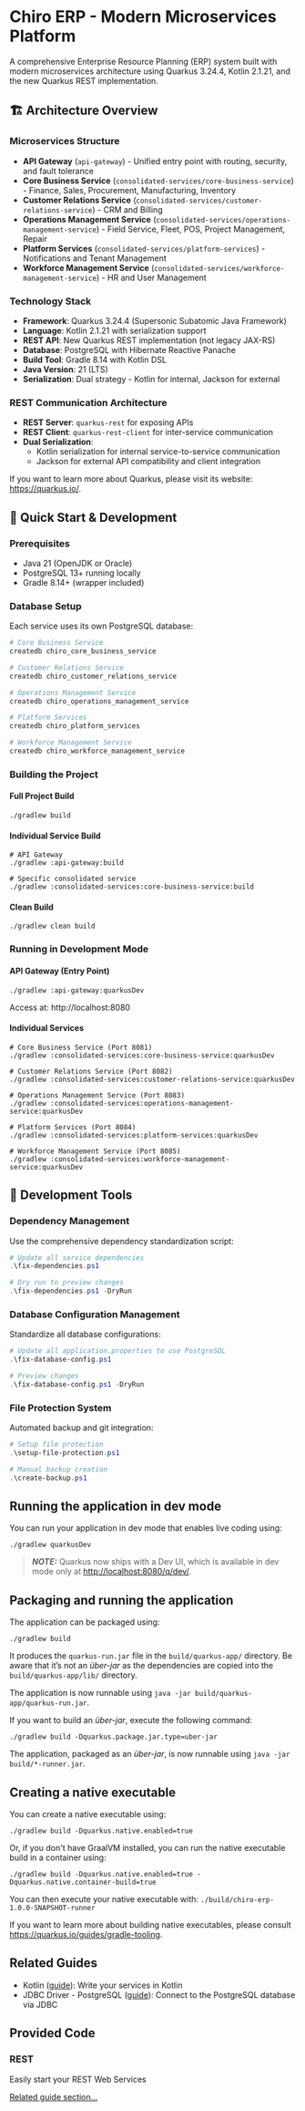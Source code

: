 # Chiro ERP - Modern Microservices Platform

A comprehensive Enterprise Resource Planning (ERP) system built with modern microservices architecture using Quarkus 3.24.4, Kotlin 2.1.21, and the new Quarkus REST implementation.

## 🏗️ Architecture Overview

### Microservices Structure

-   **API Gateway** (`api-gateway`) - Unified entry point with routing, security, and fault tolerance
-   **Core Business Service** (`consolidated-services/core-business-service`) - Finance, Sales, Procurement, Manufacturing, Inventory
-   **Customer Relations Service** (`consolidated-services/customer-relations-service`) - CRM and Billing
-   **Operations Management Service** (`consolidated-services/operations-management-service`) - Field Service, Fleet, POS, Project Management, Repair
-   **Platform Services** (`consolidated-services/platform-services`) - Notifications and Tenant Management
-   **Workforce Management Service** (`consolidated-services/workforce-management-service`) - HR and User Management

### Technology Stack

-   **Framework**: Quarkus 3.24.4 (Supersonic Subatomic Java Framework)
-   **Language**: Kotlin 2.1.21 with serialization support
-   **REST API**: New Quarkus REST implementation (not legacy JAX-RS)
-   **Database**: PostgreSQL with Hibernate Reactive Panache
-   **Build Tool**: Gradle 8.14 with Kotlin DSL
-   **Java Version**: 21 (LTS)
-   **Serialization**: Dual strategy - Kotlin for internal, Jackson for external

### REST Communication Architecture

-   **REST Server**: `quarkus-rest` for exposing APIs
-   **REST Client**: `quarkus-rest-client` for inter-service communication
-   **Dual Serialization**:
    -   Kotlin serialization for internal service-to-service communication
    -   Jackson for external API compatibility and client integration

If you want to learn more about Quarkus, please visit its website: <https://quarkus.io/>.

## 🚀 Quick Start & Development

### Prerequisites

-   Java 21 (OpenJDK or Oracle)
-   PostgreSQL 13+ running locally
-   Gradle 8.14+ (wrapper included)

### Database Setup

Each service uses its own PostgreSQL database:

```bash
# Core Business Service
createdb chiro_core_business_service

# Customer Relations Service
createdb chiro_customer_relations_service

# Operations Management Service
createdb chiro_operations_management_service

# Platform Services
createdb chiro_platform_services

# Workforce Management Service
createdb chiro_workforce_management_service
```

### Building the Project

#### Full Project Build

```shell script
./gradlew build
```

#### Individual Service Build

```shell script
# API Gateway
./gradlew :api-gateway:build

# Specific consolidated service
./gradlew :consolidated-services:core-business-service:build
```

#### Clean Build

```shell script
./gradlew clean build
```

### Running in Development Mode

#### API Gateway (Entry Point)

```shell script
./gradlew :api-gateway:quarkusDev
```

Access at: http://localhost:8080

#### Individual Services

```shell script
# Core Business Service (Port 8081)
./gradlew :consolidated-services:core-business-service:quarkusDev

# Customer Relations Service (Port 8082)
./gradlew :consolidated-services:customer-relations-service:quarkusDev

# Operations Management Service (Port 8083)
./gradlew :consolidated-services:operations-management-service:quarkusDev

# Platform Services (Port 8084)
./gradlew :consolidated-services:platform-services:quarkusDev

# Workforce Management Service (Port 8085)
./gradlew :consolidated-services:workforce-management-service:quarkusDev
```

## 🔧 Development Tools

### Dependency Management

Use the comprehensive dependency standardization script:

```powershell
# Update all service dependencies
.\fix-dependencies.ps1

# Dry run to preview changes
.\fix-dependencies.ps1 -DryRun
```

### Database Configuration Management

Standardize all database configurations:

```powershell
# Update all application.properties to use PostgreSQL
.\fix-database-config.ps1

# Preview changes
.\fix-database-config.ps1 -DryRun
```

### File Protection System

Automated backup and git integration:

```powershell
# Setup file protection
.\setup-file-protection.ps1

# Manual backup creation
.\create-backup.ps1
```

## Running the application in dev mode

You can run your application in dev mode that enables live coding using:

```shell script
./gradlew quarkusDev
```

> **_NOTE:_** Quarkus now ships with a Dev UI, which is available in dev mode only at <http://localhost:8080/q/dev/>.

## Packaging and running the application

The application can be packaged using:

```shell script
./gradlew build
```

It produces the `quarkus-run.jar` file in the `build/quarkus-app/` directory.
Be aware that it’s not an _über-jar_ as the dependencies are copied into the `build/quarkus-app/lib/` directory.

The application is now runnable using `java -jar build/quarkus-app/quarkus-run.jar`.

If you want to build an _über-jar_, execute the following command:

```shell script
./gradlew build -Dquarkus.package.jar.type=uber-jar
```

The application, packaged as an _über-jar_, is now runnable using `java -jar build/*-runner.jar`.

## Creating a native executable

You can create a native executable using:

```shell script
./gradlew build -Dquarkus.native.enabled=true
```

Or, if you don't have GraalVM installed, you can run the native executable build in a container using:

```shell script
./gradlew build -Dquarkus.native.enabled=true -Dquarkus.native.container-build=true
```

You can then execute your native executable with: `./build/chiro-erp-1.0.0-SNAPSHOT-runner`

If you want to learn more about building native executables, please consult <https://quarkus.io/guides/gradle-tooling>.

## Related Guides

-   Kotlin ([guide](https://quarkus.io/guides/kotlin)): Write your services in Kotlin
-   JDBC Driver - PostgreSQL ([guide](https://quarkus.io/guides/datasource)): Connect to the PostgreSQL database via JDBC

## Provided Code

### REST

Easily start your REST Web Services

[Related guide section...](https://quarkus.io/guides/getting-started-reactive#reactive-jax-rs-resources)
